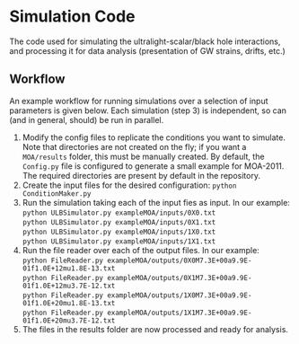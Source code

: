 # Simulation Code
The code used for simulating the ultralight-scalar/black hole interactions, and processing it for data analysis (presentation of GW strains, drifts, etc.)

## Workflow
An example workflow for running simulations over a selection of input parameters is given below. Each simulation (step 3) is independent, so can (and in general, should) be run in parallel.
1. Modify the config files to replicate the conditions you want to simulate. Note that directories are not created on the fly; if you want a `MOA/results` folder, this must be manually created. By default, the `Config.py` file is configured to generate a small example for MOA-2011. The required directories are present by default in the repository.
2. Create the input files for the desired configuration:
```python ConditionMaker.py```
3. Run the simulation taking each of the input fies as input. In our example:  
```python ULBSimulator.py exampleMOA/inputs/0X0.txt```  
```python ULBSimulator.py exampleMOA/inputs/0X1.txt```  
```python ULBSimulator.py exampleMOA/inputs/1X0.txt```  
```python ULBSimulator.py exampleMOA/inputs/1X1.txt```  
4. Run the file reader over each of the output files. In our example:  
```python FileReader.py exampleMOA/outputs/0X0M7.3E+00a9.9E-01f1.0E+12mu1.8E-13.txt```  
```python FileReader.py exampleMOA/outputs/0X1M7.3E+00a9.9E-01f1.0E+12mu3.7E-12.txt```  
```python FileReader.py exampleMOA/outputs/1X0M7.3E+00a9.9E-01f1.0E+20mu1.8E-13.txt```  
```python FileReader.py exampleMOA/outputs/1X1M7.3E+00a9.9E-01f1.0E+20mu3.7E-12.txt```
5. The files in the results folder are now processed and ready for analysis. 
